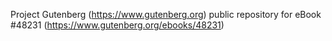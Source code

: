 Project Gutenberg (https://www.gutenberg.org) public repository for eBook #48231 (https://www.gutenberg.org/ebooks/48231)
